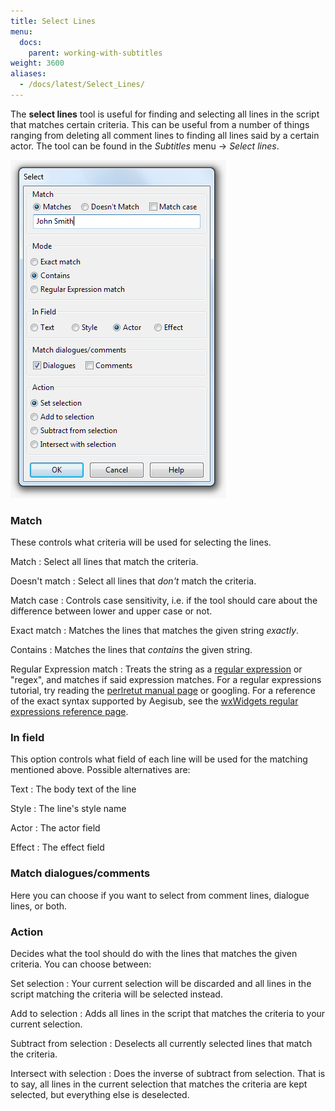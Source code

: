 ```yaml
---
title: Select Lines
menu:
  docs:
    parent: working-with-subtitles
weight: 3600
aliases:
  - /docs/latest/Select_Lines/
---
```


The **select lines** tool is useful for finding and selecting all lines in the
script that matches certain criteria. This can be useful from a number of
things ranging from deleting all comment lines to finding all lines said by a
certain actor. The tool can be found in the _Subtitles_ menu -> _Select lines_.

![Select_lines](/img/3.2/Select_lines.png#center)

### Match

These controls what criteria will be used for selecting the lines.

Match
: Select all lines that match the criteria.

Doesn't match
: Select all lines that *don't* match the criteria.

Match case
: Controls case sensitivity, i.e. if the tool should care about the difference
  between lower and upper case or not.

Exact match
: Matches the lines that matches the given string _exactly_.

Contains
: Matches the lines that _contains_ the given string.

Regular Expression match
: Treats the string as a [regular
  expression](https://en.wikipedia.org/wiki/Regular_expression) or "regex", and
  matches if said expression matches. For a regular expressions tutorial, try
  reading the [perlretut manual page](https://perldoc.perl.org/perlretut.html) or
  googling. For a reference of the exact syntax supported by Aegisub, see the
  [wxWidgets regular expressions reference
  page](https://docs.wxwidgets.org/stable/overview_resyntax.html).

### In field

This option controls what field of each line will be used for the matching
mentioned above. Possible alternatives are:

Text
: The body text of the line

Style
: The line's style name

Actor
: The actor field

Effect
: The effect field

### Match dialogues/comments

Here you can choose if you want to select from comment lines, dialogue lines,
or both.

### Action

Decides what the tool should do with the lines that matches the given criteria.
You can choose between:

Set selection
: Your current selection will be discarded and all lines in the script matching
  the criteria will be selected instead.

Add to selection
: Adds all lines in the script that matches the criteria to your current
  selection.

Subtract from selection
: Deselects all currently selected lines that match the criteria.

Intersect with selection
: Does the inverse of subtract from selection. That is to say, all lines in the
  current selection that matches the criteria are kept selected, but everything
  else is deselected.
